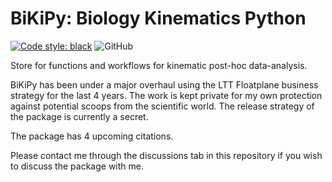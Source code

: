 # BiKiPy: Biology Kinematics Python

<a href="https://github.com/psf/black"><img alt="Code style: black" src="https://img.shields.io/badge/code%20style-black-000000.svg"></a>
![GitHub](https://img.shields.io/github/license/caniko/bikipy)

Store for functions and workflows for kinematic post-hoc data-analysis.

BiKiPy has been under a major overhaul using the LTT Floatplane business strategy for the last 4 years. The work is kept private for my own protection against potential scoops from the scientific world. The release strategy of the package is currently a secret.

The package has 4 upcoming citations.

Please contact me through the discussions tab in this repository if you wish to discuss the package with me.
